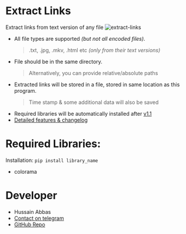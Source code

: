 # Extract Links
Extract links from text version of any file
![extract-links](https://user-images.githubusercontent.com/78584556/107383346-e9bf1a00-6b16-11eb-9a09-0c19535b3fd8.jpg)
- All file types are supported _(but not all encoded files)_.
    > .txt, .jpg, .mkv, .html etc _(only from their text versions)_
- File should be in the same directory.
    > Alternatively, you can provide relative/absolute paths
- Extracted links will be stored in a file, stored in same location as this program.
    > Time stamp & some additional data will also be saved
- Required libraries will be automatically installed after [v1.1](https://github.com/hussain5416/Extract_Links/releases/tag/v1.1)
- [Detailed features & changelog](https://github.com/hussain5416/Extract_Links/releases)

# Required Libraries:
Installation: `pip install library_name`
- colorama

# Developer
- Hussain Abbas
- [Contact on telegram](https://t.me/hussain5416)
- [GitHub Repo](https://github.com/hussain5416/Extract_Links)
